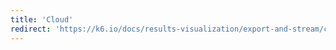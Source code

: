 ```yaml
---
title: 'Cloud'
redirect: 'https://k6.io/docs/results-visualization/export-and-stream/cloud'
---
```

